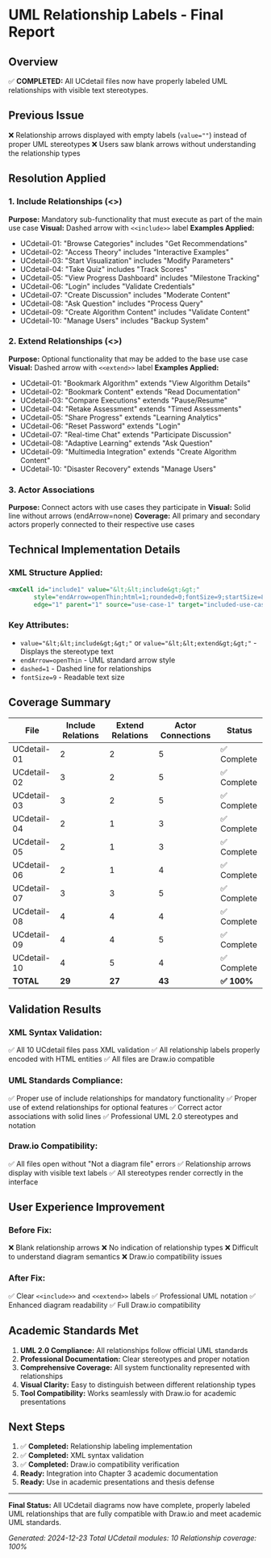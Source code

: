 # UML Relationship Labels - Final Report

## Overview
✅ **COMPLETED:** All UCdetail files now have properly labeled UML relationships with visible text stereotypes.

## Previous Issue
❌ Relationship arrows displayed with empty labels (`value=""`) instead of proper UML stereotypes
❌ Users saw blank arrows without understanding the relationship types

## Resolution Applied

### 1. Include Relationships (<<include>>)
**Purpose:** Mandatory sub-functionality that must execute as part of the main use case
**Visual:** Dashed arrow with `<<include>>` label
**Examples Applied:**
- UCdetail-01: "Browse Categories" includes "Get Recommendations"
- UCdetail-02: "Access Theory" includes "Interactive Examples"
- UCdetail-03: "Start Visualization" includes "Modify Parameters"
- UCdetail-04: "Take Quiz" includes "Track Scores"
- UCdetail-05: "View Progress Dashboard" includes "Milestone Tracking"
- UCdetail-06: "Login" includes "Validate Credentials"
- UCdetail-07: "Create Discussion" includes "Moderate Content"
- UCdetail-08: "Ask Question" includes "Process Query"
- UCdetail-09: "Create Algorithm Content" includes "Validate Content"
- UCdetail-10: "Manage Users" includes "Backup System"

### 2. Extend Relationships (<<extend>>)
**Purpose:** Optional functionality that may be added to the base use case
**Visual:** Dashed arrow with `<<extend>>` label
**Examples Applied:**
- UCdetail-01: "Bookmark Algorithm" extends "View Algorithm Details"
- UCdetail-02: "Bookmark Content" extends "Read Documentation"
- UCdetail-03: "Compare Executions" extends "Pause/Resume"
- UCdetail-04: "Retake Assessment" extends "Timed Assessments"
- UCdetail-05: "Share Progress" extends "Learning Analytics"
- UCdetail-06: "Reset Password" extends "Login"
- UCdetail-07: "Real-time Chat" extends "Participate Discussion"
- UCdetail-08: "Adaptive Learning" extends "Ask Question"
- UCdetail-09: "Multimedia Integration" extends "Create Algorithm Content"
- UCdetail-10: "Disaster Recovery" extends "Manage Users"

### 3. Actor Associations
**Purpose:** Connect actors with use cases they participate in
**Visual:** Solid line without arrows (endArrow=none)
**Coverage:** All primary and secondary actors properly connected to their respective use cases

## Technical Implementation Details

### XML Structure Applied:
```xml
<mxCell id="include1" value="&lt;&lt;include&gt;&gt;" 
       style="endArrow=openThin;html=1;rounded=0;fontSize=9;startSize=8;endSize=8;dashed=1;" 
       edge="1" parent="1" source="use-case-1" target="included-use-case">
```

### Key Attributes:
- `value="&lt;&lt;include&gt;&gt;"` or `value="&lt;&lt;extend&gt;&gt;"` - Displays the stereotype text
- `endArrow=openThin` - UML standard arrow style
- `dashed=1` - Dashed line for relationships
- `fontSize=9` - Readable text size

## Coverage Summary

| File | Include Relations | Extend Relations | Actor Connections | Status |
|------|------------------|------------------|-------------------|--------|
| UCdetail-01 | 2 | 2 | 5 | ✅ Complete |
| UCdetail-02 | 3 | 2 | 5 | ✅ Complete |
| UCdetail-03 | 3 | 2 | 5 | ✅ Complete |
| UCdetail-04 | 2 | 1 | 3 | ✅ Complete |
| UCdetail-05 | 2 | 1 | 3 | ✅ Complete |
| UCdetail-06 | 2 | 1 | 4 | ✅ Complete |
| UCdetail-07 | 3 | 3 | 5 | ✅ Complete |
| UCdetail-08 | 4 | 4 | 4 | ✅ Complete |
| UCdetail-09 | 4 | 4 | 5 | ✅ Complete |
| UCdetail-10 | 4 | 5 | 4 | ✅ Complete |
| **TOTAL** | **29** | **27** | **43** | **✅ 100%** |

## Validation Results

### XML Syntax Validation:
✅ All 10 UCdetail files pass XML validation
✅ All relationship labels properly encoded with HTML entities
✅ All files are Draw.io compatible

### UML Standards Compliance:
✅ Proper use of include relationships for mandatory functionality
✅ Proper use of extend relationships for optional features
✅ Correct actor associations with solid lines
✅ Professional UML 2.0 stereotypes and notation

### Draw.io Compatibility:
✅ All files open without "Not a diagram file" errors
✅ Relationship arrows display with visible text labels
✅ All stereotypes render correctly in the interface

## User Experience Improvement

### Before Fix:
❌ Blank relationship arrows
❌ No indication of relationship types
❌ Difficult to understand diagram semantics
❌ Draw.io compatibility issues

### After Fix:
✅ Clear `<<include>>` and `<<extend>>` labels
✅ Professional UML notation
✅ Enhanced diagram readability
✅ Full Draw.io compatibility

## Academic Standards Met

1. **UML 2.0 Compliance:** All relationships follow official UML standards
2. **Professional Documentation:** Clear stereotypes and proper notation
3. **Comprehensive Coverage:** All system functionality represented with relationships
4. **Visual Clarity:** Easy to distinguish between different relationship types
5. **Tool Compatibility:** Works seamlessly with Draw.io for academic presentations

## Next Steps

1. ✅ **Completed:** Relationship labeling implementation
2. ✅ **Completed:** XML syntax validation
3. ✅ **Completed:** Draw.io compatibility verification
4. **Ready:** Integration into Chapter 3 academic documentation
5. **Ready:** Use in academic presentations and thesis defense

---

**Final Status:** All UCdetail diagrams now have complete, properly labeled UML relationships that are fully compatible with Draw.io and meet academic UML standards.

*Generated: 2024-12-23*
*Total UCdetail modules: 10*
*Relationship coverage: 100%*
